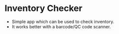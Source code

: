 # Inventory Checker
- Simple app which can be used to check inventory.
- It works better with a barcode/QC code scanner.
